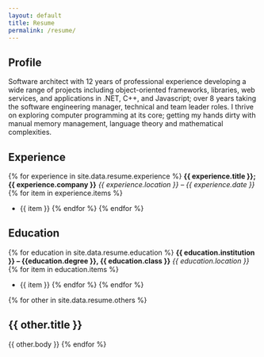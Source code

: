 ```yaml
---
layout: default
title: Resume
permalink: /resume/
---
```


## Profile
Software architect with 12 years of professional experience developing a wide range of projects including object-oriented frameworks, libraries, web services, and applications in .NET, C++, and Javascript; over 8 years taking the software engineering manager, technical and team leader roles. I thrive on exploring computer programming at its core; getting my hands dirty with manual memory management, language theory and mathematical complexities.

## Experience
{% for experience in site.data.resume.experience %}
**{{ experience.title }}; {{ experience.company }}**
_{{ experience.location }} – {{ experience.date }}_
{% for item in experience.items %} 
- {{ item }} {% endfor %}
{% endfor %}

## Education	
{% for education in site.data.resume.education %}
**{{ education.institution }} – {{education.degree }}, {{ education.class }}**
_{{ education.location }}_
{% for item in education.items %} 
- {{ item }} {% endfor %}
{% endfor %}

{% for other in site.data.resume.others %}
## {{ other.title }}
{{ other.body }}
{% endfor %}
